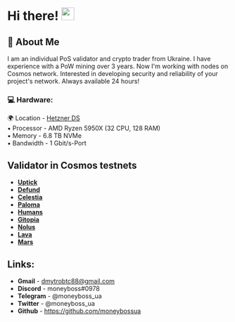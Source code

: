 # Hi there! <img src="https://media.giphy.com/media/hvRJCLFzcasrR4ia7z/giphy.gif" width="29px" height="29px">

## 🚀 About Me

I am an individual PoS validator and crypto trader from Ukraine. 
I have experience with a PoW mining over 3 years. Now I'm working with nodes on Cosmos network. Interested in developing security and reliability of your project's network. Always available 24 hours!

### :computer: Hardware:
:earth_africa: Location - [Hetzner DS](https://www.hetzner.com/dedicated-rootserver/ax101)  
:black_small_square: Processor - AMD Ryzen 5950X (32 CPU, 128 RAM)  
:black_small_square: Memory - 6.8 TB NVMe  
:black_small_square: Bandwidth - 1 Gbit/s-Port

## Validator in Cosmos testnets
* **[Uptick](https://uptick.explorers.guru/validator/uptickvaloper1urrht6c4qrmrxm3n7mj3q9phvfldfn69r6axr5)**
* **[Defund](https://defund.explorers.guru/validator/defundvaloper1v0emcp5u268etyz34x5wqdzzzuu33hsxycrgzr)**
* **[Celestia](https://celestia.explorers.guru/validator/celestiavaloper1kquu8h020xru4xqsncke53wx0jj9u7yy2gc6c6)**
* **[Paloma](https://paloma.explorers.guru/validator/palomavaloper13cfxrvldlpxdhn8mq9ydm3syyshddruzu9r86y)**
* **[Humans](https://explorer.humans.zone/humans-testnet/staking/humanvaloper1s7vqhlesgtfr5a85pedxquctsc9j2zs2ufgwk7)**
* **[Gitopia](https://gitopia.explorers.guru/validator/gitopiavaloper10rm952fn4e37apwr7eadr6h2n3z527yucj2hae)**
* **[Nolus](https://nolus.explorers.guru/validator/nolusvaloper1t2605rkkrr5zszx2ymeqhz2j24gdypn6e74tft)**
* **[Lava](https://lava.explorers.guru/validator/lava@valoper1c9e9ntwz2g6sxe5g00z0vgxp9yfqkrfe8fgzua)**
* **[Mars](https://mars.explorers.guru/validator/marsvaloper1q9ewxv2tmuj0j6q67emshn5hc9hr8e949prt8p)**

## Links:
* **Gmail** - dmytrobtc88@gmail.com
* **Discord** - moneyboss#0978
* **Telegram** - @moneyboss_ua
* **Twitter** - @moneyboss_ua
* **Github** - https://github.com/moneybossua

<img src="https://komarev.com/ghpvc/?username=your-github-moneybossua&style=flat-square&color=blue" alt=""/>
